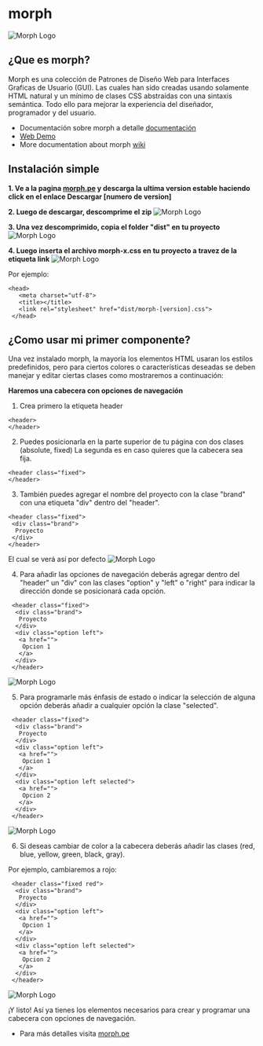 # morph

![Morph Logo](https://image.ibb.co/iqOQ7F/morph_logo_mini_fw.png)

## ¿Que es morph?

Morph es una colección de Patrones de Diseño Web para Interfaces Graficas de Usuario (GUI). Las cuales han sido creadas usando solamente HTML natural y un mínimo de clases CSS abstraídas con una sintaxis semántica. Todo ello para mejorar la experiencia del diseñador, programador y del usuario.

- Documentación sobre morph a detalle [documentación](https://github.com/techfano/morph/wiki/Morph-fundamentos)
- [Web Demo](https://morph-60313.firebaseapp.com/)
- More documentation about morph [wiki](https://github.com/techfano/morph/wiki/Soon-in-English)

## Instalación simple

**1. Ve a la pagina [morph.pe](https://morph.pe) y descarga la ultima version estable haciendo click en el enlace Descargar [numero de version]**

**2. Luego de descargar, descomprime el zip**
![Morph Logo](https://image.ibb.co/d8v87w/Descomprimir.png)

**3. Una vez descomprimido, copia el folder "dist" en tu proyecto**
![Morph Logo](https://image.ibb.co/gUUAnw/Proyecto1.png)

**4. Luego inserta el archivo morph-x.css en tu proyecto a travez de la etiqueta link**
![Morph Logo](https://image.ibb.co/mrGefG/Proyecto2.png)

Por ejemplo:
 ``` [html]
 <head>
    <meta charset="utf-8">
    <title></title>
    <link rel="stylesheet" href="dist/morph-[version].css">
  </head>
 ```

## ¿Como usar mi primer componente?
 
Una vez instalado morph, la mayoría los elementos HTML usaran los estilos predefinidos, pero para ciertos colores o características deseadas se deben manejar y editar ciertas clases como mostraremos a continuación:

**Haremos una cabecera con opciones de navegación**

1. Crea primero la etiqueta header
 ``` [html]
 <header>
 </header>
 ```

2. Puedes posicionarla en la parte superior de tu página con dos clases (absolute, fixed) La segunda es en caso quieres que la cabecera sea fija.

 ``` [html]
 <header class="fixed">
 </header>
 ```
 
3. También puedes agregar el nombre del proyecto con la clase "brand" con una etiqueta "div" dentro del "header".
 ``` [html]
 <header class="fixed">
  <div class="brand">
   Proyecto
  </div>
 </header>
 ```
 El cual se verá así por defecto
 ![Morph Logo](https://image.ibb.co/d2c20G/header_basico.png)
 
 4. Para añadir las opciones de navegación deberás agregar dentro del "header" un "div" con las clases "option" y "left" o "right" para indicar la dirección donde se posicionará cada opción.

``` [html]
 <header class="fixed">
  <div class="brand">
   Proyecto
  </div>
  <div class="option left">
   <a href="">
    Opcion 1
   </a>
  </div>
 </header>
 ```
![Morph Logo](https://image.ibb.co/cgPbSw/header_option.png)

5. Para programarle más énfasis de estado o indicar la selección de alguna opción deberás añadir a cualquier opción la clase "selected".

``` [html]
 <header class="fixed">
  <div class="brand">
   Proyecto
  </div>
  <div class="option left">
   <a href="">
    Opcion 1
   </a>
  </div>
  <div class="option left selected">
   <a href="">
    Opcion 2
   </a>
  </div>
 </header>
 ```
![Morph Logo](https://image.ibb.co/mZEzfG/header_selected.png)

6. Si deseas cambiar de color a la cabecera deberás añadir las clases (red, blue, yellow, green, black, gray).

Por ejemplo, cambiaremos a rojo:

``` [html]
 <header class="fixed red">
  <div class="brand">
   Proyecto
  </div>
  <div class="option left">
   <a href="">
    Opcion 1
   </a>
  </div>
  <div class="option left selected">
   <a href="">
    Opcion 2
   </a>
  </div>
 </header>
```
![Morph Logo](https://image.ibb.co/czod7w/header_red.png)

¡Y listo! Así ya tienes los elementos necesarios para crear y programar una cabecera con opciones de navegación.

- Para más detalles visita [morph.pe](https://morph.pe)
